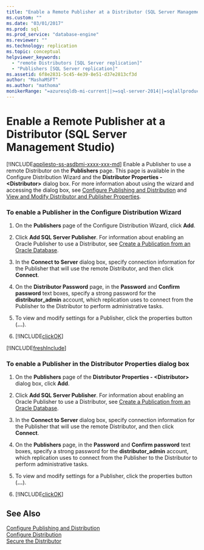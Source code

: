 ```yaml
---
title: "Enable a Remote Publisher at a Distributor (SQL Server Management Studio) | Microsoft Docs"
ms.custom: ""
ms.date: "03/01/2017"
ms.prod: sql
ms.prod_service: "database-engine"
ms.reviewer: ""
ms.technology: replication
ms.topic: conceptual
helpviewer_keywords: 
  - "remote Distributors [SQL Server replication]"
  - "Publishers [SQL Server replication]"
ms.assetid: 6f8e2831-5c45-4e39-8e51-d37e2813cf3d
author: "MashaMSFT"
ms.author: "mathoma"
monikerRange: "=azuresqldb-mi-current||>=sql-server-2014||=sqlallproducts-allversions"
---
```

# Enable a Remote Publisher at a Distributor (SQL Server Management Studio)
[!INCLUDE[appliesto-ss-asdbmi-xxxx-xxx-md](../../includes/appliesto-ss-asdbmi-xxxx-xxx-md.md)]
  Enable a Publisher to use a remote Distributor on the **Publishers** page. This page is available in the Configure Distribution Wizard and the **Distributor Properties - \<Distributor>** dialog box. For more information about using the wizard and accessing the dialog box, see [Configure Publishing and Distribution](../../relational-databases/replication/configure-publishing-and-distribution.md) and [View and Modify Distributor and Publisher Properties](../../relational-databases/replication/view-and-modify-distributor-and-publisher-properties.md).  
  
### To enable a Publisher in the Configure Distribution Wizard  
  
1.  On the **Publishers** page of the Configure Distribution Wizard, click **Add**.  
  
2.  Click **Add SQL Server Publisher**. For information about enabling an Oracle Publisher to use a Distributor, see [Create a Publication from an Oracle Database](../../relational-databases/replication/publish/create-a-publication-from-an-oracle-database.md).  
  
3.  In the **Connect to Server** dialog box, specify connection information for the Publisher that will use the remote Distributor, and then click **Connect**.  
  
4.  On the **Distributor Password** page, in the **Password** and **Confirm password** text boxes, specify a strong password for the **distributor_admin** account, which replication uses to connect from the Publisher to the Distributor to perform administrative tasks.  
  
5.  To view and modify settings for a Publisher, click the properties button (**...**).  
  
6.  [!INCLUDE[clickOK](../../includes/clickok-md.md)]  

[!INCLUDE[freshInclude](../../includes/paragraph-content/fresh-note-steps-feedback.md)]

### To enable a Publisher in the Distributor Properties dialog box  
  
1.  On the **Publishers** page of the **Distributor Properties - \<Distributor>** dialog box, click **Add**.  
  
2.  Click **Add SQL Server Publisher**. For information about enabling an Oracle Publisher to use a Distributor, see [Create a Publication from an Oracle Database](../../relational-databases/replication/publish/create-a-publication-from-an-oracle-database.md).  
  
3.  In the **Connect to Server** dialog box, specify connection information for the Publisher that will use the remote Distributor, and then click **Connect**.  
  
4.  On the **Publishers** page, in the **Password** and **Confirm password** text boxes, specify a strong password for the **distributor_admin** account, which replication uses to connect from the Publisher to the Distributor to perform administrative tasks.  
  
5.  To view and modify settings for a Publisher, click the properties button (**...**).  
  
6.  [!INCLUDE[clickOK](../../includes/clickok-md.md)]  
  
## See Also  
 [Configure Publishing and Distribution](../../relational-databases/replication/configure-publishing-and-distribution.md)   
 [Configure Distribution](../../relational-databases/replication/configure-distribution.md)   
 [Secure the Distributor](../../relational-databases/replication/security/secure-the-distributor.md)  
  
  
